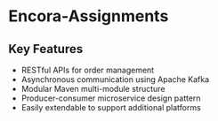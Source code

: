 # Encora-Assignments


## Key Features

- RESTful APIs for order management
- Asynchronous communication using Apache Kafka
- Modular Maven multi-module structure
- Producer-consumer microservice design pattern
- Easily extendable to support additional platforms
